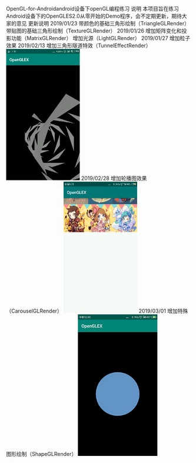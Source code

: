 OpenGL-for-Androidandroid设备下openGL编程练习
说明
本项目旨在练习Android设备下的OpenGLES2.0从零开始的Demo程序，会不定期更新，期待大家的意见
更新说明
2019/01/23
带颜色的基础三角形绘制（TriangleGLRender）
带贴图的基础三角形绘制（TextureGLRender）
2019/01/26
增加矩阵变化和投影功能（MatrixGLRender）
增加光源（LightGLRender）
2019/01/27
增加粒子效果
2019/02/13
增加三角形隧道特效（TunnelEffectRender）
![Image1](doc/tunnel3d.gif)
2019/02/28
增加轮播图效果（CarouselGLRender）
![Image1](doc/lunbo.gif)
2019/03/01
增加特殊图形绘制（ShapeGLRender）
![Image1](doc/sphere.png)